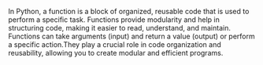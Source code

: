 In Python, a function is a block of organized, reusable code that is used to perform a specific task. Functions provide modularity and help in structuring code, making it easier to read, understand, and maintain. Functions can take arguments (input) and return a value (output) or perform a specific action.They play a crucial role in code organization and reusability, allowing you to create modular and efficient programs.




